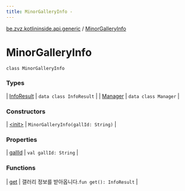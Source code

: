 ```yaml
---
title: MinorGalleryInfo - 
---
```


[be.zvz.kotlininside.api.generic](../index.html) / [MinorGalleryInfo](./index.html)

# MinorGalleryInfo

`class MinorGalleryInfo`

### Types

| [InfoResult](-info-result/index.html) | `data class InfoResult` |
| [Manager](-manager/index.html) | `data class Manager` |

### Constructors

| [&lt;init&gt;](-init-.html) | `MinorGalleryInfo(gallId: String)` |

### Properties

| [gallId](gall-id.html) | `val gallId: String` |

### Functions

| [get](get.html) | 갤러리 정보를 받아옵니다.`fun get(): InfoResult` |

